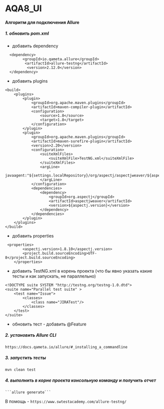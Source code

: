 # AQA8_UI

#### Алгоритм для подключения Allure

##### 1. обновить pom.xml
- добавить dependency
```
  <dependency>
        <groupId>io.qameta.allure</groupId>
         <artifactId>allure-testng</artifactId>
          <version>2.12.0</version>
  </dependency>
```
- добавить plugins		
```
<build>
    <plugins>
        <plugin>
            <groupId>org.apache.maven.plugins</groupId>
            <artifactId>maven-compiler-plugin</artifactId>
            <configuration>
                <source>1.8</source>
                <target>1.8</target>
            </configuration>
        </plugin>
        <plugin>
            <groupId>org.apache.maven.plugins</groupId>
            <artifactId>maven-surefire-plugin</artifactId>
            <version>2.20</version>
            <configuration>
                <suiteXmlFiles>
                    <suiteXmlFile>TestNG.xml</suiteXmlFile>
                </suiteXmlFiles>
                <argLine>
                    -javaagent:"${settings.localRepository}/org/aspectj/aspectjweaver/${aspectj.version}/aspectjweaver-${aspectj.version}.jar"
                </argLine>
            </configuration>
            <dependencies>
                <dependency>
                    <groupId>org.aspectj</groupId>
                    <artifactId>aspectjweaver</artifactId>
                    <version>${aspectj.version}</version>
                </dependency>
            </dependencies>
        </plugin>
    </plugins>
</build>
```
- добавить properties
```
 <properties>
        <aspectj.version>1.8.10</aspectj.version>
        <project.build.sourceEncoding>UTF-8</project.build.sourceEncoding>
    </properties>
```
- добавить TestNG.xml в корень проекта (что бы явно указать какие тесты и как запускать, не параллельно)
```
<!DOCTYPE suite SYSTEM "http://testng.org/testng-1.0.dtd">
<suite name="Parallel test suite" >
    <test name="Issue">
        <classes>
            <class name="JIRATest"/>
        </classes>
    </test>
</suite>
```
- обновить тест - добавить @Feature
##### 2. установить Allure CLI
```
https://docs.qameta.io/allure/#_installing_a_commandline
```
##### 3. запустить тесты 
```mvn clean test```
##### 4. выполнить в корне проекта консольную команду и получить отчет
    ```allure generate```
В помощь - `https://www.swtestacademy.com/allure-testng/`